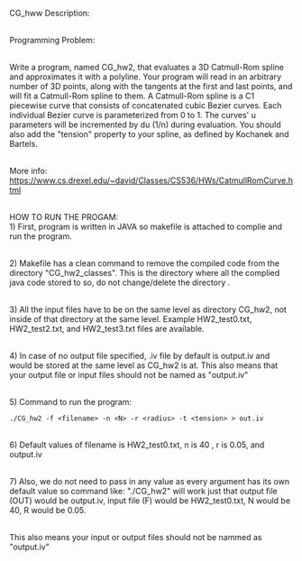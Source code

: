 CG_hww Description:

<br/>Programming Problem:

<br/>Write a program, named CG_hw2, that evaluates a 3D Catmull-Rom spline and approximates it with a polyline.
Your program will read in an arbitrary number of 3D points, along with the tangents at the first and last points, and will fit a Catmull-Rom spline to them.
A Catmull-Rom spline is a C1 piecewise curve that consists of concatenated cubic Bezier curves.
Each individual Bezier curve is parameterized from 0 to 1. The curves' u parameters will be incremented by du (1/n) during evaluation.
You should also add the "tension" property to your spline, as defined by Kochanek and Bartels.

<br/> More info: https://www.cs.drexel.edu/~david/Classes/CS536/HWs/CatmullRomCurve.html

<br/>HOW TO RUN THE PROGAM:
<br/>1) First, program is written in JAVA so makefile is attached to complie and run the program.

<br/>2) Makefile has a clean command to remove the compiled code from the directory "CG_hw2_classes". This is the directory where all the complied java code stored to so, do not change/delete the directory .

<br/>3) All the input files have to be on the same level as directory CG_hw2, not inside of that directory at the same level. Example HW2_test0.txt, HW2_test2.txt, and HW2_test3.txt files are available.

<br/>4) In case of no output file specified, .iv file by default is output.iv and would be stored at the same level as CG_hw2 is at. This also means that your output file or input files should not be named as "output.iv"

<br/>5) Command to run the program:

	./CG_hw2 -f <filename> -n <N> -r <radius> -t <tension> > out.iv

<br/>6) Default values of filename is HW2_test0.txt, n is 40 , r is 0.05, and output.iv

<br/>7) Also, we do not need to pass in any value as every argument has its own default value so command like: 
	"./CG_hw2" will work just that output file (OUT) would be output.iv, input file (F) would be HW2_test0.txt, N would be 40, R would be 0.05. 

<br/>This also means your input or output files should not be nammed as "output.iv"

